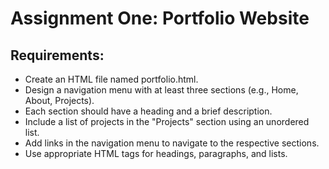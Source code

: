 # Assignment One: Portfolio Website

## Requirements:

- Create an HTML file named portfolio.html.
- Design a navigation menu with at least three sections (e.g., Home, About, Projects).
- Each section should have a heading and a brief description.
- Include a list of projects in the "Projects" section using an unordered list.
- Add links in the navigation menu to navigate to the respective sections.
- Use appropriate HTML tags for headings, paragraphs, and lists.
